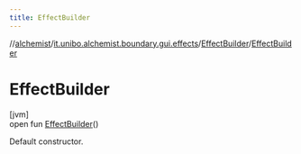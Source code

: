 ```yaml
---
title: EffectBuilder
---
```

//[alchemist](../../../index.html)/[it.unibo.alchemist.boundary.gui.effects](../index.html)/[EffectBuilder](index.html)/[EffectBuilder](-effect-builder.html)



# EffectBuilder



[jvm]\
open fun [EffectBuilder](-effect-builder.html)()



Default constructor.




